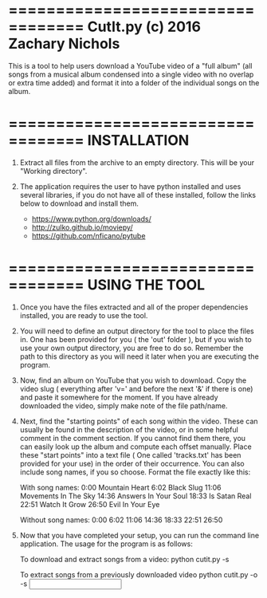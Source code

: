 ==================================
CutIt.py (c) 2016 Zachary Nichols
==================================

This is a tool to help users download a YouTube video of a "full album" (all songs from a musical album condensed into a single video with no overlap or extra time added) and format it into a folder of the individual songs on the album.

==================================
INSTALLATION
==================================
1. Extract all files from the archive to an empty directory. This will be your "Working directory".
2. The application requires the user to have python installed and uses several libraries, if you do not have all of these installed, follow the links below to download and install them.

	+ https://www.python.org/downloads/
	+ http://zulko.github.io/moviepy/
	+ https://github.com/nficano/pytube

==================================
USING THE TOOL
==================================
1. Once you have the files extracted and all of the proper dependencies installed, you are ready to use the tool.
2. You will need to define an output directory for the tool to place the files in. One has been provided for you ( the 'out' folder ), but if you wish to use your own output directory, you are free to do so. Remember the path to this directory as you will need it later when you are executing the program.
3. Now, find an album on YouTube that you wish to download. Copy the video slug ( everything after 'v=' and before the next '&' if there is one) and paste it somewhere for the moment. If you have already downloaded the video, simply make note of the file path/name.
4. Next, find the "starting points" of each song within the video. These can usually be found in the description of the video, or in some helpful comment in the comment section. If you cannot find them there, you can easily look up the album and compute each offset manually. Place these "start points" into a text file ( One called 'tracks.txt' has been provided for your use) in the order of their occurrence. You can also include song names, if you so choose. Format the file exactly like this:

	With song names:
	0:00 Mountain Heart 
	6:02 Black Slug 
	11:06 Movements In The Sky 
	14:36 Answers In Your Soul 
	18:33 Is Satan Real 
	22:51 Watch It Grow 
	26:50 Evil In Your Eye 

	Without song names:
	0:00
	6:02
	11:06
	14:36
	18:33
	22:51
	26:50
5. Now that you have completed your setup, you can run the command line application. The usage for the program is as follows:

    To download and extract songs from a video:
	python cutit.py -s <track list file> <YouTube slug> <output directory>

	To extract songs from a previously downloaded video
	python cutit.py -o -s <track list file> <input video file name> <output directory>

